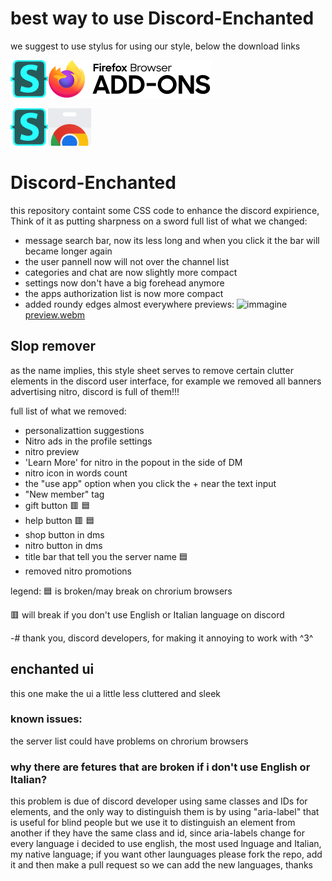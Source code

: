 # best way to use Discord-Enchanted
we suggest to use stylus for using our style, below the download links

[<img src="/assets/stylus.png" style="height: 60px;"><img src="/assets/Firefox_Add-ons.png" style="height: 60px;"> ](https://addons.mozilla.org/it/firefox/addon/styl-us/?utm_source=addons.mozilla.org&utm_medium=referral&utm_content=search)

[<img src="/assets/stylus.png" style="height: 60px;"><img src="assets/Chrome_Web_Store.png" style="height: 60px;">](https://chromewebstore.google.com/detail/clngdbkpkpeebahjckkjfobafhncgmne?utm_source=item-share-cb)
# Discord-Enchanted
this repository containt some CSS code to enhance the discord expirience, Think of it as putting sharpness on a sword 
full list of what we changed:
- message search bar, now its less long and when you click it the bar will became longer again
- the user pannell now will not over the channel list
- categories and chat are now slightly more compact
- settings now don't have a big forehead anymore
- the apps authorization list is now more compact
- added roundy edges almost everywhere
previews:
![immagine](https://github.com/user-attachments/assets/e58efb81-3e6a-4b72-9a3e-155c7880d95a)
[preview.webm](https://github.com/user-attachments/assets/a2b1e358-60e7-4860-a24a-8246ede7ce44) 

## Slop remover
as the name implies, this style sheet serves to remove certain clutter elements in the discord user interface, for example we removed all banners advertising nitro, discord is full of them!!!

full list of what we removed:
- personalizattion suggestions
- Nitro ads in the profile settings
- nitro preview
- 'Learn More' for nitro in the popout in the side of DM
- nitro icon in words count
- the "use app" option when you click the + near the text input
- "New member" tag
- gift button 🟥 🟦
- help button 🟥 🟦
- shop button in dms
- nitro button in dms
- title bar that tell you the server name 🟦
- removed nitro promotions

legend:
🟦 is broken/may break on chrorium browsers

🟥 will break if you don't use English or Italian language on discord 

-# thank you, discord developers, for making it annoying to work with ^3^
## enchanted ui
this one make the ui a little less cluttered and sleek

### known issues:
the server list could have problems on chrorium browsers

### why there are fetures that are broken if i don't use English or Italian?

this problem is due of discord developer using same classes and IDs for elements, and the only way to distinguish them is by using "aria-label" that is useful for blind people but we use it to distinguish an element from another if they have the same class and id, since aria-labels change for every language i decided to use english, the most used lnguage and Italian, my native language;
if you want other launguages please fork the repo, add it and then make a pull request so we can add the new languages, thanks

